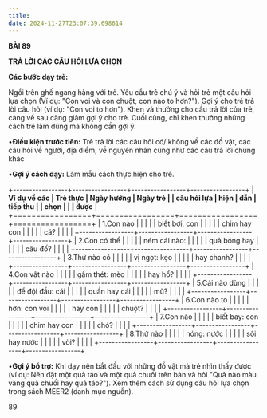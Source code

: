 ```yaml
---
title: 
date: 2024-11-27T23:07:39.698614
---
```

**BÀI 89**

**TRẢ LỜI CÁC CÂU HỎI LỰA CHỌN**

**Các bước dạy trẻ:**

Ngồi trên ghế ngang hàng với trẻ. Yêu cầu trẻ chú ý và hỏi trẻ một câu
hỏi lựa chọn (Ví dụ: "Con voi và con chuột, con nào to hơn?"). Gợi ý
cho trẻ trả lời câu hỏi (ví dụ: "Con voi to hơn"). Khen và thưởng cho
cầu trả lời của trẻ, càng về sau càng giảm gợi ý cho trẻ. Cuối cùng,
chỉ khen thưởng những cách trẻ làm đúng mà không cần gợi ý.

•**Điều kiện trước tiên:** Trẻ trả lời các câu hỏi có/ không về các đồ
vật, các câu hỏi về người, địa điểm, về nguyên nhân cũng như các câu
trả lời chung khác

•**Gợi ý cách dạy:** Làm mẫu cách thực hiện cho trẻ.

+-----------------+-----------------+-----------------+-----------------+
| **Ví dụ về các  | **Trẻ thực    | **Ngày hướng    | **Ngày trẻ    |
| câu hỏi lựa     | hiện**        | dẫn**           | tiếp thu      |
| chọn**          |                 |                 | được**        |
+=================+=================+=================+=================+
| 1.Con nào     |                 |                 |                 |
| biết bơi, con |                 |                 |                 |
| chim hay con  |                 |                 |                 |
| cá?           |                 |                 |                 |
+-----------------+-----------------+-----------------+-----------------+
| 2.Con có thể    |                 |                 |                 |
| ném cái nào:    |                 |                 |                 |
| quả bóng hay    |                 |                 |                 |
| câu đố?         |                 |                 |                 |
+-----------------+-----------------+-----------------+-----------------+
| 3.Thứ nào có  |                 |                 |                 |
| vị ngọt: kẹo  |                 |                 |                 |
| hay chanh?    |                 |                 |                 |
+-----------------+-----------------+-----------------+-----------------+
| 4.Con vật nào |                 |                 |                 |
| gầm thét: mèo |                 |                 |                 |
| hay hổ?       |                 |                 |                 |
+-----------------+-----------------+-----------------+-----------------+
| 5.Cái nào dùng  |                 |                 |                 |
| để đội đầu: cái |                 |                 |                 |
| quần hay cái    |                 |                 |                 |
| mũ?             |                 |                 |                 |
+-----------------+-----------------+-----------------+-----------------+
| 6.Con nào to  |                 |                 |                 |
| hơn: con voi  |                 |                 |                 |
| hay con       |                 |                 |                 |
| chuột?        |                 |                 |                 |
+-----------------+-----------------+-----------------+-----------------+
| 7.Con nào     |                 |                 |                 |
| biết bay: con |                 |                 |                 |
| chim hay con  |                 |                 |                 |
| chó?          |                 |                 |                 |
+-----------------+-----------------+-----------------+-----------------+
| 8.Thứ nào     |                 |                 |                 |
| nóng: nước    |                 |                 |                 |
| sôi hay nước  |                 |                 |                 |
| vòi?          |                 |                 |                 |
+-----------------+-----------------+-----------------+-----------------+

•**Gợi ý bổ trợ:** Khi dạy nên bắt đầu với những đồ vật mà trẻ nhìn
thấy được (ví dụ: Nên đặt một quả táo và một quả chuối trên bàn và hỏi
"Quả nào màu vàng quả chuối hay quả táo?"). Xem thêm cách sử dụng câu
hỏi lựa chọn trong sách MEER2 (danh mục nguồn).

89

